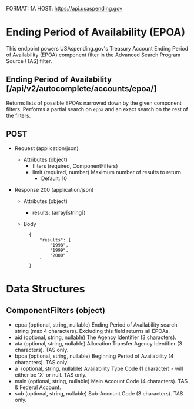 FORMAT: 1A
HOST: https://api.usaspending.gov

# Ending Period of Availability (EPOA)

This endpoint powers USAspending.gov's Treasury Account Ending Period of Availability (EPOA) component filter in the Advanced Search Program Source (TAS) filter.

## Ending Period of Availability [/api/v2/autocomplete/accounts/epoa/]

Returns lists of possible EPOAs narrowed down by the given component filters. Performs a partial search on `epoa` and an exact search on the rest of the filters.

## POST
+ Request (application/json)
    + Attributes (object)
        + filters (required, ComponentFilters)
        + limit (required, number)
            Maximum number of results to return.
            + Default: 10

+ Response 200 (application/json)
    + Attributes (object)
        + results: (array[string])

    + Body

            {
                "results": [
                    "1998",
                    "1999",
                    "2000"
                ]
            }

# Data Structures

## ComponentFilters (object)
+ epoa (optional, string, nullable)
    Ending Period of Availability search string (max 4 characters). Excluding this field returns all EPOAs.
+ aid (optional, string, nullable)
    The Agency Identifier (3 characters).
+ ata (optional, string, nullable)
    Allocation Transfer Agency Identifier (3 characters). TAS only.
+ bpoa (optional, string, nullable)
    Beginning Period of Availability (4 characters). TAS only.
+ a` (optional, string, nullable)
    Availability Type Code (1 character) - will either be 'X' or null. TAS only.
+ main (optional, string, nullable)
    Main Account Code (4 characters). TAS & Federal Account.
+ sub (optional, string, nullable)
    Sub-Account Code (3 characters). TAS only.
